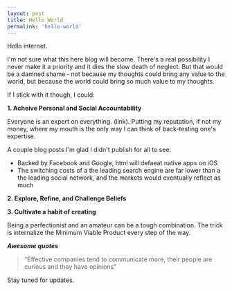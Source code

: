 ```yaml
---
layout: post
title: Hello World
permalink: 'hello-world'
---
```


Hello internet.

I'm not sure what this here blog will become. There's a real possibility I never make it a priority and it dies the slow death of neglect. But that would be a damned shame &dash; not because my thoughts could bring any value to the world, but because the world could bring so much value to my thoughts.

If I stick with it though, I could:

**1. Acheive Personal and Social Accountability**

Everyone is an expert on everything. (link). Putting my reputation, if not my money, where my mouth is the only way I can think of back-testing one's expertise.

A couple blog posts I'm glad I didn't publish for all to see:
- Backed by Facebook and Google, html will defaeat native apps on iOS
- The switching costs of a the leading search engine are far lower than a the leading social network, and the markets would eventually reflect as much

**2. Explore, Refine, and Challenge Beliefs**



**3. Cultivate a habit of creating**

Being a perfectionist and an amateur can be a tough combination. The trick is internalize the Minimum Viable Product every step of the way.

***Awesome quotes***


> “Effective companies tend to communicate more, their people are curious and they have opinions”

Stay tuned for updates.